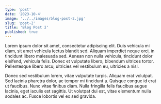 ```yaml
---
type: 'post'
date: '2023-10-4'
image: '../../images/blog-post-2.jpg'
slug: 'post-2'
title: 'Blog Post 2'
published: true
---
```


Lorem ipsum dolor sit amet, consectetur adipiscing elit. Duis vehicula mi diam, sit amet vehicula lectus blandit sed. Aliquam imperdiet neque orci, in tincidunt libero malesuada sed. Aenean non nulla vehicula, tincidunt dolor eleifend, vehicula felis. Donec et vulputate libero, bibendum ultrices tortor. Pellentesque libero arcu, ultricies vel vestibulum eu, ultricies a nisl.

Donec sed vestibulum lorem, vitae vulputate turpis. Aliquam erat volutpat. Sed lacinia pharetra dolor, ac tempor mi tincidunt a. Quisque congue id erat ut faucibus. Nunc vitae finibus diam. Nulla fringilla felis faucibus augue lacinia, eget iaculis est sagittis. Ut volutpat dui est, vitae elementum nulla sodales ac. Fusce lobortis vel ex sed gravida.